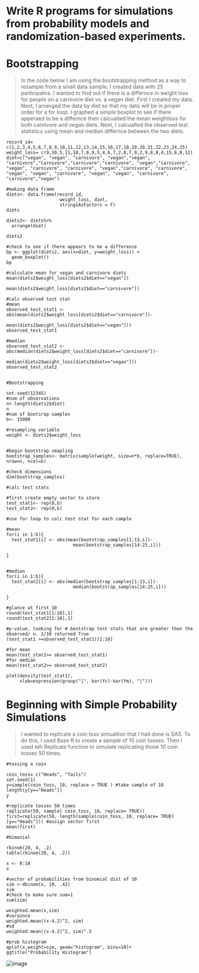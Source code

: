 # Write R programs for simulations from probability models and randomization-based experiments.

# Bootstrapping
> In the code below I am using the bootstrapping method as a way to resample from a small data sample. I created data with 25 participatns. I wanted to find out if there is a differnce in weight loss for people on a carnivore diet vs. a vegan diet. First I created my data. Next, I arranged the data by diet so that my data will be in proper order for a for loop. I graphed a simple boxplot to see if there apperaed to be a differnce then calcualted the mean weightloss for both carnivore and vegan diets. Next, I calcualted the observed test statistics using mean and median differnce between the two diets.
```{r boot Strapping}
record_id= c(1,2,3,4,5,6,7,8,9,10,11,12,13,14,15,16,17,18,19,20,21,22,23,24,25)
weight_loss= c(9,10,5,11,10,7,8,9,5,4,6,7,2,8,7,9,2,9,8,8,4,15,6,8,12)
diet=c("vegan", "vegan", "carnivore", "vegan","vegan", "carnivore","carnivore","carnivore","carnivore", "vegan","carnivore", "vegan", "carnivore", "carnivore", "vegan","carnivore", "carnivore", "vegan", "vegan", "carnivore", "vegan", "vegan", "carnivore", "carnivore","vegan")

#making data frame
diets<- data.frame(record_id, 
                    weight_loss, diet,
                    stringsAsFactors = F)
diets

diets2<- diets%>%
  arrange(diet)

diets2

#check to see if there appears to be a difference
bp <- ggplot(diets2, aes(x=diet, y=weight_loss)) + 
  geom_boxplot()
bp

#calculate mean for vegan and carnivore diets
mean(diets2$weight_loss[diets2$diet=="vegan"])

mean(diets2$weight_loss[diets2$diet=="carnivore"])

#calc observed test stat
#mean
observed_test_stat1 <-abs(mean(diets2$weight_loss[diets2$diet=="carnivore"])-
                            mean(diets2$weight_loss[diets2$diet=="vegan"]))
observed_test_stat1

#median
observed_test_stat2 <-abs(median(diets2$weight_loss[diets2$diet=="carnivore"])-
                            median(diets2$weight_loss[diets2$diet=="vegan"]))
observed_test_stat2


#Bootstrapping

set.seed(12345)
#num of observations
n<-length(diets2$diet)
n
#num of bootsrap samples
b<- 15000

#resampling variable 
weight <- diets2$weight_loss 


#begin bootstrap smapling
bootstrap_samples<- matrix(sample(weight, size=n*b, replace=TRUE), nrow=n, ncol=b)

#check dimensions
dim(bootstrap_samples)

#calc test stats

#first create empty vector to store
test_stat1<- rep(0,b)
test_stat2<- rep(0,b)

#use for loop to calc test stat for each sample

#mean
for(i in 1:b){
  test_stat1[i] <- abs(mean(bootstrap_samples[1:13,i])-
                         mean(bootstrap_samples[14:25,i]))
  
}


#median
for(i in 1:b){
  test_stat2[i] <- abs(median(bootstrap_samples[1:13,i])-
                         median(bootstrap_samples[14:25,i]))
  
}

#glance at first 10
round(test_stat1[1:10],1)
round(test_stat2[1:10],1)

#p-value, looking for # bootstrap test stats that are greater then the observed/ n. 2/10 returned True
(test_stat1 >=observed_test_stat1)[1:10]

#for mean
mean(test_stat1>= observed_test_stat1)
#for median
mean(test_stat2>= observed_test_stat2)

plot(density(test_stat1),
     xlab=expression(group("|", bar(Yc)-bar(Ym), "|")))
```


# Beginning with Simple Probability Simulations
> I wanted to replicate a coin toss simualtion that I had done is SAS. To do this, I used Base R to create a sample of 10 coin tosses. Then I used teh Replicate function to simulate replicating those 10 coin tosses 50 times.
```{r Begin simulation coin toss, binomial}
#tossing a coin

coin_toss= c("Heads", "Tails")
set.seed(1)
y=sample(coin_toss, 10, replace = TRUE ) #take sample of 10
length(y[y=="Heads"])
y

#replicate tosses 50 times 
replicate(50, sample( coin_toss, 10, replace= TRUE))
first=replicate(50, length(sample(coin_toss, 10, replace= TRUE)[y=="Heads"])) #assign vector first
mean(first)

#bimonial

rbinom(20, 4, .2)
table(rbinom(20, 4, .2))
```

```{r simulating from  binomial dist of 10 with p=.42}
x <- 0:10
x

#vector of probabilities from binomial dist of 10
sim <-dbinom(x, 10, .42)
sim
#check to make sure sum=1
sum(sim)

weighted.mean(x,sim)
#varaince
weighted.mean((x-4.2)^2, sim)
#sd
weighted.mean((x-4.2)^2, sim)^.5

#prob histogram
qplot(x,weight=sim, geom="histogram", bins=10)+
ggtitle("Probability Histogram")

```
![image](https://user-images.githubusercontent.com/105231104/180086390-cfadc87d-96b9-46be-80a4-0468d5a9cbf9.png)

